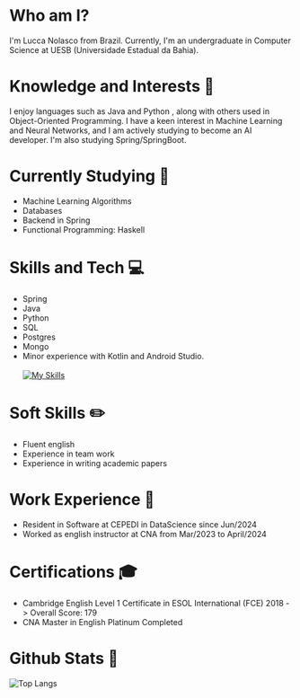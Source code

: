 # Who am I? 
I'm Lucca Nolasco from Brazil. 
Currently, I'm an undergraduate in Computer Science at UESB (Universidade Estadual da Bahia). 

# Knowledge and Interests 🧪 
I enjoy languages such as Java and Python , along with others used in Object-Oriented Programming. I have a keen interest in Machine Learning and Neural Networks, and I am actively studying to become an AI developer. I'm also studying Spring/SpringBoot.


# Currently Studying 🤖
- Machine Learning Algorithms
- Databases
- Backend in Spring
- Functional Programming: Haskell

# Skills and Tech 💻 
- Spring
- Java
- Python
- SQL
- Postgres
- Mongo
- Minor experience with Kotlin and Android Studio. <br><br>
[![My Skills](https://skillicons.dev/icons?i=python,sklearn,tensorflow,java,spring,postgres,js,kotlin)](https://skillicons.dev)

# Soft Skills ✏️ 
- Fluent english
- Experience in team work
- Experience in writing academic papers

# Work Experience 👷 
- Resident in Software at CEPEDI in DataScience since Jun/2024
- Worked as english instructor at CNA from Mar/2023 to  April/2024


# Certifications 🎓 
- Cambridge English Level 1 Certificate in ESOL International (FCE) 2018 -> Overall Score: 179
- CNA Master in English Platinum Completed

# Github Stats 💎  
![Top Langs](https://github-readme-stats.vercel.app/api/top-langs/?username=luccanolasco&layout=donut-vertical&theme=dracula)


